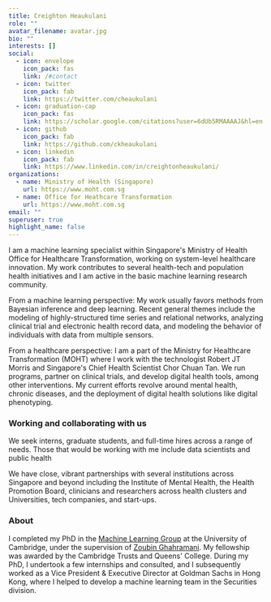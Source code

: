 ```yaml
---
title: Creighton Heaukulani
role: ""
avatar_filename: avatar.jpg
bio: ""
interests: []
social:
  - icon: envelope
    icon_pack: fas
    link: /#contact
  - icon: twitter
    icon_pack: fab
    link: https://twitter.com/cheaukulani
  - icon: graduation-cap
    icon_pack: fas
    link: https://scholar.google.com/citations?user=6dUb5RMAAAAJ&hl=en
  - icon: github
    icon_pack: fab
    link: https://github.com/ckheaukulani
  - icon: linkedin
    icon_pack: fab
    link: https://www.linkedin.com/in/creightonheaukulani/
organizations:
  - name: Ministry of Health (Singapore)
    url: https://www.moht.com.sg
  - name: Office for Heathcare Transformation
    url: https://www.moht.com.sg
email: ""
superuser: true
highlight_name: false
---
```

I am a machine learning specialist within Singapore's Ministry of Health Office for Healthcare Transformation, working on system-level healthcare innovation. My work contributes to several health-tech and population health initiatives and I am active in the basic machine learning research community.

From a machine learning perspective: My work usually favors methods from Bayesian inference and deep learning. Recent general themes include the modeling of highly-structured time series and relational networks, analyzing clinical trial and electronic health record data, and modeling the behavior of individuals with data from multiple sensors.

From a healthcare perspective: I am a part of the Ministry for Healthcare Transformation (MOHT) where I work with the technologist Robert JT Morris and Singapore's Chief Health Scientist Chor Chuan Tan. We run programs, partner on clinical trials, and develop digital health tools, among other interventions. My current efforts revolve around mental health, chronic diseases, and the deployment of digital health solutions like digital phenotyping.


### Working and collaborating with us

We seek interns, graduate students, and full-time hires across a range of needs. Those that would be working with me include data scientists and public health 

We have close, vibrant partnerships with several institutions across Singapore and beyond including the Institute of Mental Health, the Health Promotion Board, clinicians and researchers across health clusters and Universities, tech companies, and start-ups. 

### About

I completed my PhD in the [Machine Learning Group](http://mlg.eng.cam.ac.uk/) at the University of Cambridge, under the supervision of [Zoubin Ghahramani](http://mlg.eng.cam.ac.uk/zoubin/). My fellowship was awarded by the Cambridge Trusts and Queens' College. During my PhD, I undertook a few internships and consulted, and I subsequently worked as a Vice President & Executive Director at Goldman Sachs in Hong Kong, where I helped to develop a machine learning team in the Securities division. 
